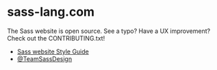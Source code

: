 # sass-lang.com

The Sass website is open source. See a typo? Have a UX improvement? Check out
the CONTRIBUTING.txt!

* [Sass website Style Guide](http://sass-lang.com/styleguide)
* [@TeamSassDesign](http://twitter.com/teamsassdesign)
